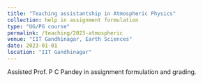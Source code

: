 ```yaml
---
title: "Teaching assistantship in Atmospheric Physics"
collection: help in assignment formulation 
type: "UG/PG course"
permalink: /teaching/2023-atmospheric
venue: "IIT Gandhinagar, Earth Sciences"
date: 2023-01-01
location: "IIT Gandhinagar"
---
```


Assisted Prof. P C Pandey in assignment formulation and grading.
